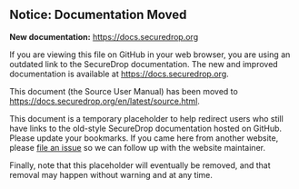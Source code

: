 ## Notice: Documentation Moved

**New documentation:** https://docs.securedrop.org

If you are viewing this file on GitHub in your web browser, you are using an
outdated link to the SecureDrop documentation. The new and improved
documentation is available at https://docs.securedrop.org.

This document (the Source User Manual) has been moved to
https://docs.securedrop.org/en/latest/source.html.

This document is a temporary placeholder to help redirect users who still have
links to the old-style SecureDrop documentation hosted on GitHub. Please update
your bookmarks. If you came here from another website, please [file an issue][]
so we can follow up with the website maintainer.

Finally, note that this placeholder will eventually be removed, and that
removal may happen without warning and at any time.

[file an issue]: https://github.com/freedomofpress/securedrop/issues/new
